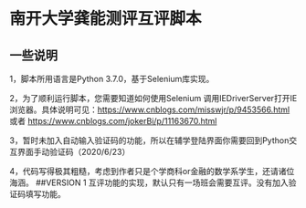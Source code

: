 # 南开大学龚能测评互评脚本
## 一些说明
1，脚本所用语言是Python 3.7.0，基于Selenium库实现。

2，为了顺利运行脚本，您需要知道如何使用Selenium 调用IEDriverServer打开IE浏览器。具体说明可见：https://www.cnblogs.com/misswjr/p/9453566.html 或者 https://www.cnblogs.com/jokerBi/p/11163670.html

3，暂时未加入自动输入验证码的功能，所以在辅学登陆界面你需要回到Python交互界面手动验证码（2020/6/23）

4，代码写得极其粗糙，考虑到作者只是个学商科or金融的数学系学生，还请诸位海涵。
##VERSION 1
互评功能的实现，默认只有一场班会需要互评。没有加入验证码填写功能。
